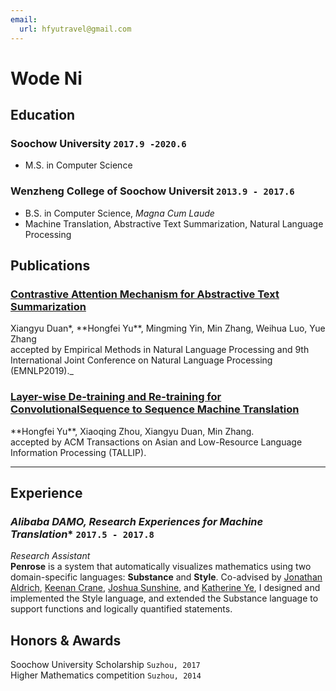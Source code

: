 ```yaml
---
email:
  url: hfyutravel@gmail.com
---
```


# Wode **Ni**

## Education

### **Soochow University** `2017.9 -2020.6`


- M.S. in Computer Science

### **Wenzheng College of Soochow Universit** `2013.9 - 2017.6`


- B.S. in Computer Science, _Magna Cum Laude_
- Machine Translation, Abstractive Text Summarization, Natural Language Processing


## Publications


### [**Contrastive Attention Mechanism for Abstractive Text Summarization**](https://arxiv.org/abs/1910.13114)

Xiangyu Duan\*, **Hongfei Yu\**, Mingming Yin, Min Zhang, Weihua Luo, Yue Zhang<br>
accepted by Empirical Methods in Natural Language Processing and 9th International Joint Conference on Natural Language Processing (EMNLP2019)._<br>


### [**Layer-wise De-training and Re-training for ConvolutionalSequence to Sequence Machine Translation**](https://dl.acm.org/doi/abs/10.1145/3358414)

**Hongfei Yu\**, Xiaoqing Zhou, Xiangyu Duan, Min Zhang.<br>
accepted by ACM Transactions on Asian and Low-Resource Language Information Processing (TALLIP).

----

## Experience

### *Alibaba DAMO, Research Experiences for Machine Translation** `2017.5 - 2017.8`

_Research Assistant_<br>
**Penrose** is a system that automatically visualizes mathematics using two domain-specific languages: **Substance** and **Style**. Co-advised by [Jonathan Aldrich](https://www.cs.cmu.edu/~./aldrich/), [Keenan Crane](https://www.cs.cmu.edu/~kmcrane/), [Joshua Sunshine](http://www.cs.cmu.edu/~jssunshi/), and [Katherine Ye](https://www.cs.cmu.edu/~kqy/), I designed and implemented the Style language, and extended the Substance language to support functions and logically quantified statements.


## Honors & Awards

Soochow University Scholarship `Suzhou, 2017` <br>
Higher Mathematics competition `Suzhou, 2014`<br>


<!-- ### Footer

Last updated: Juanary 2020 -->
